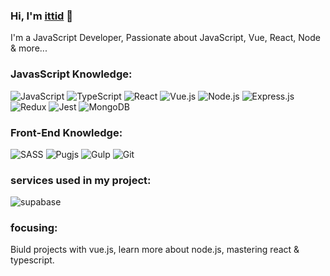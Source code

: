 ### Hi, I'm <a href="http://www.ittiddev.vercel.app">ittid</a> 🖖
I'm a JavaScript Developer, Passionate about JavaScript, Vue, React, Node & more...

### JavasScript Knowledge:
![JavaScript](https://img.shields.io/badge/-JavaScript-fff?&logo=JavaScript&logoColor=ddc508)
![TypeScript](https://img.shields.io/badge/-TypeScript-fff?&logo=typeScript&logoColor=blue) 
![React](https://img.shields.io/badge/-React-fff?&logo=react&logoColor=blue) 
![Vue.js](https://img.shields.io/badge/-VUE-fff?&logo=Vue.js&logoColor=green)
![Node.js](https://img.shields.io/badge/-Node.js-fff?&logo=Node.js&logoColor=#409937)
![Express.js](https://img.shields.io/badge/-Express.js-fff?&logo=Express&logoColor=black)
![Redux](https://img.shields.io/badge/-Redux-fff?&logo=Redux&logoColor=purple)
![Jest](https://img.shields.io/badge/-Jest-fff?&logo=Jest&logoColor=purple) 
![MongoDB](https://img.shields.io/badge/-MongoDB-fff?&logo=MongoDB&logoColor=#409937)

### Front-End Knowledge: 
![SASS](https://img.shields.io/badge/-SASS-fff?&logo=SASS)
![Pugjs](https://img.shields.io/badge/-Pugjs-fff?&logo=pug)
![Gulp](https://img.shields.io/badge/-gulp-fff?&logo=gulp)
![Git](https://img.shields.io/badge/-GIT-fff?&logo=GIT)

### services used in my project:
![supabase](https://img.shields.io/badge/-supabase-fff?&logo=supabase)

### focusing:
Biuld projects with vue.js, learn more about node.js, mastering react & typescript.
